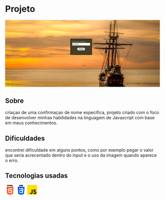 # Projeto
<img src="src/design/design.png">

## Sobre
criaçao de uma confirmaçao de nome especifica, projeto criado com o foco de desenvolver minhas habilidades na linguagem de Javascript com base em meus conhecimentos.

## Dificuldades
encontrei dificuldade em alguns pontos, como por exemplo pegar o valor que seria acrecentado dentro do input e o uso da imagem quando aparece o erro.

## Tecnologias usadas
<img src="src/img-tecnologias/html-5.png">
<img src="src/img-tecnologias/css-3 (1).png">
<img src="src/img-tecnologias/js.png">